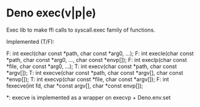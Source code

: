 # Deno exec(v|p|e)

Exec lib to make ffi calls to syscall.exec family of functions.

Implemented (T/F):

F: int execl(char const *path, char const *arg0, ...);
F: int execle(char const *path, char const *arg0, ..., char const *envp[]);
F: int execlp(char const *file, char const *arg0, ...);
T: int execv(char const *path, char const *argv[]);
T: int execve(char const *path, char const *argv[], char const *envp[]);
T: int execvp(char const *file, char const *argv[]);
F: int fexecve(int fd, char *const argv[], char *const envp[]);

*: execve is implemented as a wrapper on execvp + Deno.env.set
